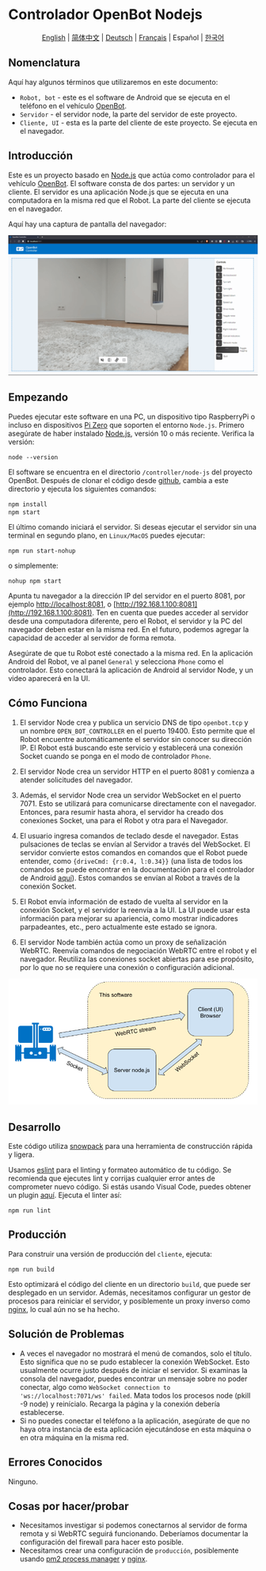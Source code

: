 # Controlador OpenBot Nodejs

<p align="center">
  <a href="README.md">English</a> |
  <a href="README.zh-CN.md">简体中文</a> |
  <a href="README.de-DE.md">Deutsch</a> |
  <a href="README.fr-FR.md">Français</a> |
  <span>Español</span> |
  <a href="README.ko-KR.md">한국어</a>
</p>

## Nomenclatura

Aquí hay algunos términos que utilizaremos en este documento:

* ```Robot, bot``` - este es el software de Android que se ejecuta en el teléfono en el vehículo [OpenBot](https://www.openbot.org/).
* ```Servidor``` - el servidor node, la parte del servidor de este proyecto.
* ```Cliente, UI``` - esta es la parte del cliente de este proyecto. Se ejecuta en el navegador.

## Introducción

Este es un proyecto basado en [Node.js](https://nodejs.org/) que actúa como controlador para el vehículo [OpenBot](https://www.openbot.org/). El software consta de dos partes: un servidor y un cliente. El servidor es una aplicación Node.js que se ejecuta en una computadora en la misma red que el Robot. La parte del cliente se ejecuta en el navegador.

Aquí hay una captura de pantalla del navegador:

![Screenshot](images/Screenshot.png "image_tooltip")

## Empezando

Puedes ejecutar este software en una PC, un dispositivo tipo RaspberryPi o incluso en dispositivos [Pi Zero](https://www.raspberrypi.com/products/raspberry-pi-zero/) que soporten el entorno ```Node.js```. Primero asegúrate de haber instalado [Node.js](https://nodejs.org/), versión 10 o más reciente. Verifica la versión:

    node --version

El software se encuentra en el directorio ```/controller/node-js``` del proyecto OpenBot. Después de clonar el código desde [github](https://github.com/ob-f/OpenBot), cambia a este directorio y ejecuta los siguientes comandos:

    npm install
    npm start

El último comando iniciará el servidor. Si deseas ejecutar el servidor sin una terminal en segundo plano, en ```Linux/MacOS``` puedes ejecutar:

    npm run start-nohup

o simplemente:

    nohup npm start

Apunta tu navegador a la dirección IP del servidor en el puerto 8081, por ejemplo [http://localhost:8081](http://localhost:8081), o [http://192.168.1.100:8081](http://192.168.1.100:8081). Ten en cuenta que puedes acceder al servidor desde una computadora diferente, pero el Robot, el servidor y la PC del navegador deben estar en la misma red. En el futuro, podemos agregar la capacidad de acceder al servidor de forma remota.

Asegúrate de que tu Robot esté conectado a la misma red. En la aplicación Android del Robot, ve al panel ```General``` y selecciona ```Phone``` como el controlador. Esto conectará la aplicación de Android al servidor Node, y un video aparecerá en la UI.

## Cómo Funciona

1. El servidor Node crea y publica un servicio DNS de tipo ```openbot.tcp``` y un nombre ```OPEN_BOT_CONTROLLER``` en el puerto 19400. Esto permite que el Robot encuentre automáticamente el servidor sin conocer su dirección IP. El Robot está buscando este servicio y establecerá una conexión Socket cuando se ponga en el modo de controlador ```Phone```.

2. El servidor Node crea un servidor HTTP en el puerto 8081 y comienza a atender solicitudes del navegador.

3. Además, el servidor Node crea un servidor WebSocket en el puerto 7071. Esto se utilizará para comunicarse directamente con el navegador. Entonces, para resumir hasta ahora, el servidor ha creado dos conexiones Socket, una para el Robot y otra para el Navegador.

4. El usuario ingresa comandos de teclado desde el navegador. Estas pulsaciones de teclas se envían al Servidor a través del WebSocket. El servidor convierte estos comandos en comandos que el Robot puede entender, como ```{driveCmd: {r:0.4, l:0.34}}``` (una lista de todos los comandos se puede encontrar en la documentación para el controlador de Android [aquí](https://github.com/ob-f/OpenBot/blob/master/docs/technical/OpenBotController.pdf)). Estos comandos se envían al Robot a través de la conexión Socket.

5. El Robot envía información de estado de vuelta al servidor en la conexión Socket, y el servidor la reenvía a la UI. La UI puede usar esta información para mejorar su apariencia, como mostrar indicadores parpadeantes, etc., pero actualmente este estado se ignora.

6. El servidor Node también actúa como un proxy de señalización WebRTC. Reenvía comandos de negociación WebRTC entre el robot y el navegador. Reutiliza las conexiones socket abiertas para ese propósito, por lo que no se requiere una conexión o configuración adicional.

![drawing](images/HowItWorks.png)

## Desarrollo

Este código utiliza [snowpack](https://www.snowpack.dev/) para una herramienta de construcción rápida y ligera.

Usamos [eslint](https://eslint.org/) para el linting y formateo automático de tu código. Se recomienda que ejecutes lint y corrijas cualquier error antes de comprometer nuevo código. Si estás usando Visual Code, puedes obtener un plugin [aquí](https://marketplace.visualstudio.com/items?itemName=dbaeumer.vscode-eslint). Ejecuta el linter así:

    npm run lint

## Producción

Para construir una versión de producción del ```cliente```, ejecuta:

    npm run build

Esto optimizará el código del cliente en un directorio ```build```, que puede ser desplegado en un servidor. Además, necesitamos configurar un gestor de procesos para reiniciar el servidor, y posiblemente un proxy inverso como [nginx](https://docs.nginx.com/nginx/admin-guide/web-server/reverse-proxy/), lo cual aún no se ha hecho.

## Solución de Problemas

* A veces el navegador no mostrará el menú de comandos, solo el título. Esto significa que no se pudo establecer la conexión WebSocket. Esto usualmente ocurre justo después de iniciar el servidor. Si examinas la consola del navegador, puedes encontrar un mensaje sobre no poder conectar, algo como ```WebSocket connection to 'ws://localhost:7071/ws' failed```. Mata todos los procesos node (pkill -9 node) y reinícialo. Recarga la página y la conexión debería establecerse.
* Si no puedes conectar el teléfono a la aplicación, asegúrate de que no haya otra instancia de esta aplicación ejecutándose en esta máquina o en otra máquina en la misma red.

## Errores Conocidos

Ninguno.

## Cosas por hacer/probar

* Necesitamos investigar si podemos conectarnos al servidor de forma remota y si WebRTC seguirá funcionando. Deberíamos documentar la configuración del firewall para hacer esto posible.
* Necesitamos crear una configuración de ```producción```, posiblemente usando [pm2 process manager](https://www.npmjs.com/package/pm2) y [nginx](https://docs.nginx.com/nginx/admin-guide/web-server/reverse-proxy/).